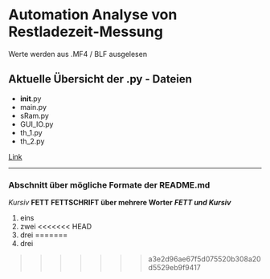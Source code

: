 # Automation Analyse von Restladezeit-Messung

Werte werden aus .MF4 / BLF ausgelesen


## Aktuelle Übersicht der .py - Dateien

- __init__.py
- main.py
- sRam.py
- GUI_IO.py
- th_1.py
- th_2.py


[Link](https://www.akka-technologies.com/?lang=de)


-----------------------------------------------
### Abschnitt über mögliche Formate der README.md

*Kursiv*  **FETT**  __FETTSCHRIFT  über mehrere Worter__  ***FETT  und  Kursiv***

1. eins
2. zwei
<<<<<<< HEAD
3. drei
=======
3. drei
>>>>>>> a3e2d96ae67f5d075520b308a20d5529eb9f9417
